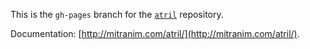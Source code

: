This is the `gh-pages` branch for the
[`atril`](https://github.com/Mitranim/atril) repository.

Documentation: [http://mitranim.com/atril/](http://mitranim.com/atril/).
